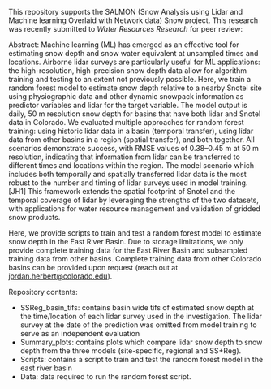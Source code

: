 This repository supports the SALMON (Snow Analysis using Lidar and Machine learning Overlaid with Network data) Snow project. This research was recently submitted to _Water Resources Research_ for peer review:

Abstract: 
Machine learning (ML) has emerged as an effective tool for estimating snow depth and snow water equivalent at unsampled times and locations. Airborne lidar surveys are particularly useful for ML applications: the high-resolution, high-precision snow depth data allow for algorithm training and testing to an extent not previously possible. Here, we train a random forest model to estimate snow depth relative to a nearby Snotel site using physiographic data and other dynamic snowpack information as predictor variables and lidar for the target variable. The model output is daily, 50 m resolution snow depth for basins that have both lidar and Snotel data in Colorado. We evaluated multiple approaches for random forest training: using historic lidar data in a basin (temporal transfer), using lidar data from other basins in a region (spatial transfer), and both together. All scenarios demonstrate success, with RMSE values of 0.38–0.45 m at 50 m resolution, indicating that information from lidar can be transferred to different times and locations within the region. The model scenario which includes both temporally and spatially transferred lidar data is the most robust to the number and timing of lidar surveys used in model training. [JH1] This framework extends the spatial footprint of Snotel and the temporal coverage of lidar by leveraging the strengths of the two datasets, with applications for water resource management and validation of gridded snow products. 


Here, we provide scripts to train and test a random forest model to estimate snow depth in the East River Basin. Due to storage limitations, we only provide complete training data for the East River Basin and subsampled training data from other basins. Complete training data from other Colorado basins can be provided upon request (reach out at jordan.herbert@colorado.edu).

Repository contents: 

- SSReg_basin_tifs: contains basin wide tifs of estimated snow depth at the time/location of each lidar survey used in the investigation. The lidar survey at the date of the prediction was omitted from model training to serve as an independent evaluation
- Summary_plots: contains plots which compare lidar snow depth to snow depth from the three models (site-specific, regional and SS+Reg).
- Scripts: contains a script to train and test the random forest model in the east river basin 
- Data: data required to run the random forest script. 
